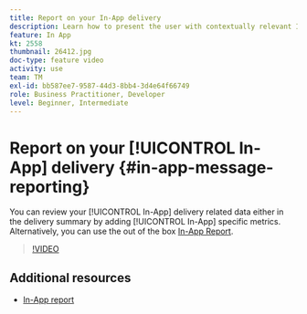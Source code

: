 ```yaml
---
title: Report on your In-App delivery
description: Learn how to present the user with contextually relevant In-App messages in response to a customer's real-time behavior within the mobile application.
feature: In App
kt: 2558
thumbnail: 26412.jpg
doc-type: feature video
activity: use
team: TM
exl-id: bb587ee7-9587-44d3-8bb4-3d4e64f66749
role: Business Practitioner, Developer
level: Beginner, Intermediate
---
```

# Report on your [!UICONTROL In-App] delivery {#in-app-message-reporting}

You can review your [!UICONTROL In-App] delivery related data either in the delivery summary by adding [!UICONTROL In-App] specific metrics. Alternatively, you can use the out of the box [In-App Report](https://docs.adobe.com/content/help/en/campaign-standard/using/reporting/list-of-reports/in-app-report.html).

>[!VIDEO](https://video.tv.adobe.com/v/26412?quality=12)

## Additional resources

* [In-App report](https://docs.adobe.com/content/help/en/campaign-standard/using/reporting/list-of-reports/in-app-report.html)
